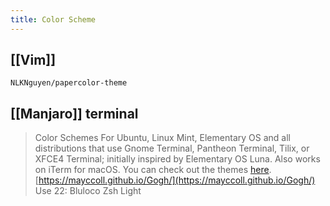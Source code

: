 ```yaml
---
title: Color Scheme
---
```

## [[Vim]]
`NLKNguyen/papercolor-theme`

## [[Manjaro]] terminal
> Color Schemes For Ubuntu, Linux Mint, Elementary OS and all distributions that use Gnome Terminal, Pantheon Terminal, Tilix, or XFCE4 Terminal; initially inspired by Elementary OS Luna. Also works on iTerm for macOS. You can check out the themes [here](https://mayccoll.github.io/Gogh/).
   [https://mayccoll.github.io/Gogh/](https://mayccoll.github.io/Gogh/)
   Use 22: Bluloco Zsh Light
